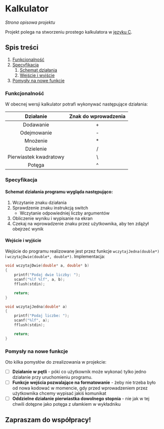 # Kalkulator
*Strona opisowa projektu*

Projekt polega na stworzeniu prostego kalkulatora w [języku C](https://pl.wikipedia.org/wiki/C_(j%C4%99zyk_programowania)).

## Spis treści
1. [Funkcjonalność](#funkcjonalność)
2. [Specyfikacja](#specyfikacja)
    1. [Schemat działania](#schemat-działania-programu-wygląda-następująco)
    1. [Wejście i wyjście](#Wejście-i-wyjście)
3. [Pomysły na nowe funkcje](#Pomysły-na-nowe-funkcje)

### Funkcjonalność

W obecnej wersji kalkulator potrafi wykonywać następujące działania:

| Działanie     | Znak do wprowadzenia |
|:------------: |:--------------------:|
| Dodawanie     | + |
| Odejmowanie   | - |
| Mnożenie | * |
| Dzielenie | / |
| Pierwiastek kwadratowy| \ |
| Potęga | ^ |

### Specyfikacja

#### Schemat działania programu wygląda następująco:

1. Wczytanie znaku działania
1. Sprawdzenie znaku instrukcją switch
    * Wczytanie odpowiedniej liczby argumentów
1. Obliczenie wyniku i wypisanie na ekran
1. Czekaj na wprowadzenie znaku przez użytkownika, aby ten zdążył obejrzeć wynik

#### Wejście i wyjście

Wejście do programu realizowane jest przez funkcje `wczytajJedna(double*)` i `wczytajDwie(double*, double*)`.
Implementacja:

```c
void wczytajDwie(double* a, double* b)
{
    printf("Podaj dwie liczby: ");
    scanf("%lf %lf", a, b);
    fflush(stdin);

    return;
}

void wczytajJedna(double* a)
{
    printf("Podaj liczbe: ");
    scanf("%lf", a);
    fflush(stdin);

    return;
}
```
### Pomysły na nowe funkcje

Oto kilka pomysłów do zrealizowania w projekcie:
- [ ] **Działanie w pętli** - póki co użytkownik może wykonać tylko jedno działanie przy uruchomieniu programu.
- [ ] **Funkcje wejścia pozwalające na formatowanie** - żeby nie trzeba było od nowa kodować w momencie, gdy przed wprowadzeniem przez użytkownika chcemy wypisać jakiś komunikat
- [ ] **Oddzielne działanie pierwiastka dowolnego stopnia** - nie jak w tej chwili dotępne jako potęga z ułamkiem w wykładniku

## Zapraszam do współpracy!
